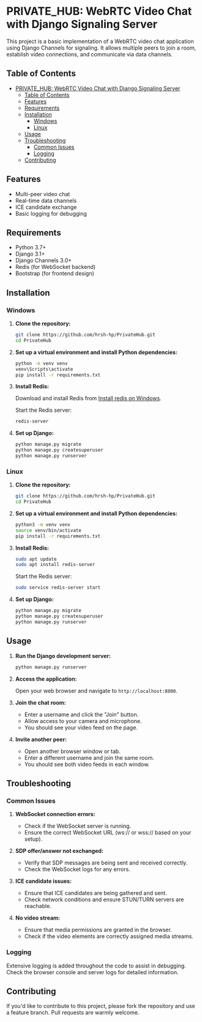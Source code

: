 # PRIVATE_HUB: WebRTC Video Chat with Django Signaling Server

This project is a basic implementation of a WebRTC video chat application using Django Channels for signaling. It allows multiple peers to join a room, establish video connections, and communicate via data channels.

## Table of Contents

- [PRIVATE\_HUB: WebRTC Video Chat with Django Signaling Server](#private_hub-webrtc-video-chat-with-django-signaling-server)
  - [Table of Contents](#table-of-contents)
  - [Features](#features)
  - [Requirements](#requirements)
  - [Installation](#installation)
    - [Windows](#windows)
    - [Linux](#linux)
  - [Usage](#usage)
  - [Troubleshooting](#troubleshooting)
    - [Common Issues](#common-issues)
    - [Logging](#logging)
  - [Contributing](#contributing)

## Features

- Multi-peer video chat
- Real-time data channels
- ICE candidate exchange
- Basic logging for debugging

## Requirements

- Python 3.7+
- Django 3.1+
- Django Channels 3.0+
- Redis (for WebSocket backend)
- Bootstrap (for frontend design)

## Installation

### Windows

1. **Clone the repository:**

   ```sh
   git clone https://github.com/hrsh-hp/PrivateHub.git
   cd PrivateHub
   ```

2. **Set up a virtual environment and install Python dependencies:**

   ```sh
   python -m venv venv
   venv\Scripts\activate
   pip install -r requirements.txt
   ```

3. **Install Redis:**

   Download and install Redis from [Install redis on Windows](https://redis.io/docs/latest/operate/oss_and_stack/install/install-redis/install-redis-on-windows/).

   Start the Redis server:

   ```sh
   redis-server
   ```

4. **Set up Django:**

   ```sh
   python manage.py migrate
   python manage.py createsuperuser
   python manage.py runserver
   ```

### Linux

1. **Clone the repository:**

   ```sh
   git clone https://github.com/hrsh-hp/PrivateHub.git
   cd PrivateHub
   ```

2. **Set up a virtual environment and install Python dependencies:**

   ```sh
   python3 -m venv venv
   source venv/bin/activate
   pip install -r requirements.txt
   ```

3. **Install Redis:**

   ```sh
   sudo apt update
   sudo apt install redis-server
   ```

   Start the Redis server:

   ```sh
   sudo service redis-server start
   ```

4. **Set up Django:**

   ```sh
   python manage.py migrate
   python manage.py createsuperuser
   python manage.py runserver
   ```

## Usage

1. **Run the Django development server:**

   ```sh
   python manage.py runserver
   ```

2. **Access the application:**

   Open your web browser and navigate to `http://localhost:8000`.

3. **Join the chat room:**

   - Enter a username and click the "Join" button.
   - Allow access to your camera and microphone.
   - You should see your video feed on the page.

4. **Invite another peer:**

   - Open another browser window or tab.
   - Enter a different username and join the same room.
   - You should see both video feeds in each window.

## Troubleshooting

### Common Issues

1. **WebSocket connection errors:**
   - Check if the WebSocket server is running.
   - Ensure the correct WebSocket URL (ws:// or wss:// based on your setup).

2. **SDP offer/answer not exchanged:**
   - Verify that SDP messages are being sent and received correctly.
   - Check the WebSocket logs for any errors.

3. **ICE candidate issues:**
   - Ensure that ICE candidates are being gathered and sent.
   - Check network conditions and ensure STUN/TURN servers are reachable.

4. **No video stream:**
   - Ensure that media permissions are granted in the browser.
   - Check if the video elements are correctly assigned media streams.

### Logging

Extensive logging is added throughout the code to assist in debugging. Check the browser console and server logs for detailed information.

## Contributing

If you'd like to contribute to this project, please fork the repository and use a feature branch. Pull requests are warmly welcome.

